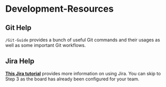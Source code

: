 # Development-Resources

## Git Help
`/Git-Guide` provides a bunch of useful Git commands and their usages as well as some important Git workflows. 

## Jira Help
[**This Jira tutorial**](https://www.atlassian.com/agile/tutorials/how-to-do-kanban-with-jira-software) provides more information on using Jira. You can skip to Step 3 as the board has already been configured for your team.  


